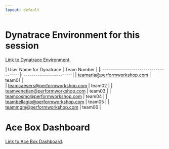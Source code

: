 ```yaml
---
layout: default
---
```



# Dynatrace Environment for this session
[Link to Dynatrace Environment](https://hzs59179.apps.dynatrace.com/ui/apps/dynatrace.launcher/launchpad/931da7ee-38d6-494c-a163-40aee5862c5b).

|     User Name for Dynatrace           |      Team Number         |
|: -------------------------------------|: ------------------------|
| teamaria@performworkshop.com          |       team01             |             
| teamcaesers@performworkshop.com       |       team02             |
| teamvenetian@performworkshop.com      |       team03             |
| teamcosmo@performworkshop.com         |       team04             |
| teambellagio@performworkshop.com      |       team05             |
| teammgm@performworkshop.com           |       team06             |


# Ace Box Dashboard
[Link to Ace Box Dashboard](https://dashboard.1df4b090-97cc-4a4c-9844-c14efdf48996.dynatrace.training/links).


